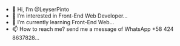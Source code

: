 - 👋 Hi, I’m @LeyserPinto
- 👀 I’m interested in Front-End Web Developer...
- 🌱 I’m currently learning Front-End Web...
- 📫 How to reach me? send me a message of WhatsApp +58 424 8637828...

<!---
LeyserPinto/LeyserPinto is a ✨ special ✨ repository because its `README.md` (this file) appears on your GitHub profile.
You can click the Preview link to take a look at your changes.
--->
